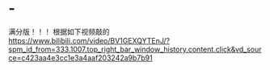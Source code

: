 # -
满分版！！！
根据如下视频敲的
https://www.bilibili.com/video/BV1GEXQYTEnJ/?spm_id_from=333.1007.top_right_bar_window_history.content.click&vd_source=c423aa4e3cc1e3a4aaf203242a9b7b91
